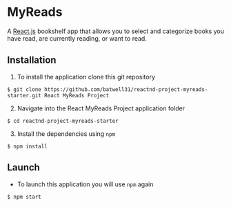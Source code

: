# MyReads

A [React.js]() bookshelf app that allows you to select and categorize books you have read, are currently reading, or want to read.

## Installation

1. To install the application clone this git repository

```
$ git clone https://github.com/batwell31/reactnd-project-myreads-starter.git React MyReads Project
```

2. Navigate into the React MyReads Project application folder

```
$ cd reactnd-project-myreads-starter
```

3. Install the dependencies using `npm`

```
$ npm install
```

## Launch

* To launch this application you will use `npm` again

```
$ npm start
```